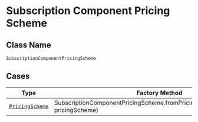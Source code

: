 
# Subscription Component Pricing Scheme

## Class Name

`SubscriptionComponentPricingScheme`

## Cases

| Type | Factory Method |
|  --- | --- |
| [`PricingScheme`](../../../doc/models/pricing-scheme.md) | SubscriptionComponentPricingScheme.fromPricingScheme(PricingScheme pricingScheme) |

